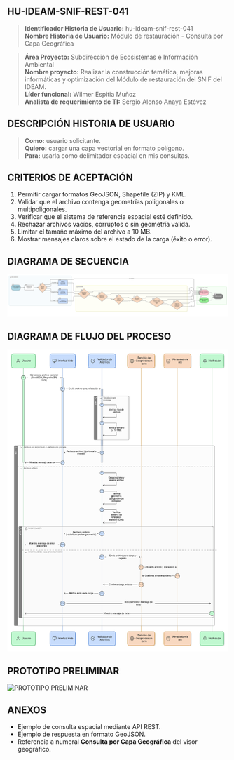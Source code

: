 ## HU-IDEAM-SNIF-REST-041

> **Identificador Historia de Usuario:** hu-ideam-snif-rest-041 \
> **Nombre Historia de Usuario:** Módulo de restauración - Consulta por Capa Geográfica

> **Área Proyecto:** Subdirección de Ecosistemas e Información Ambiental \
> **Nombre proyecto:** Realizar la construcción temática, mejoras informáticas y optimización del Módulo de restauración del SNIF del IDEAM. \
> **Líder funcional:** Wilmer Espitia Muñoz\
> **Analista de requerimiento de TI:** Sergio Alonso Anaya Estévez

## DESCRIPCIÓN HISTORIA DE USUARIO

> **Como:** usuario solicitante. \
> **Quiero:** cargar una capa vectorial en formato polígono. \
> **Para:** usarla como delimitador espacial en mis consultas.

## CRITERIOS DE ACEPTACIÓN

   1. Permitir cargar formatos GeoJSON, Shapefile (ZIP) y KML.  
   2. Validar que el archivo contenga geometrías poligonales o multipoligonales.  
   3. Verificar que el sistema de referencia espacial esté definido.  
   4. Rechazar archivos vacíos, corruptos o sin geometría válida. 
   5. Limitar el tamaño máximo del archivo a 10 MB.  
   6. Mostrar mensajes claros sobre el estado de la carga (éxito o error).


## DIAGRAMA DE SECUENCIA

![IMAGEN DIAGRAMA DE SECUENCIA](assets/actividades-hu-ideam-snif-rest-041.png)

## DIAGRAMA DE FLUJO DEL PROCESO

![IMAGEN DIAGRAMA DE FLUJO DEL PROCESO](assets/secuencia-hu-ideam-snif-rest-041.png)

## PROTOTIPO PRELIMINAR

![PROTOTIPO PRELIMINAR](assets/wireframe-hu-ideam-snif-rest-040.png)

## ANEXOS

- Ejemplo de consulta espacial mediante API REST.
- Ejemplo de respuesta en formato GeoJSON.
- Referencia a numeral **Consulta por Capa Geográfica** del visor geográfico.
